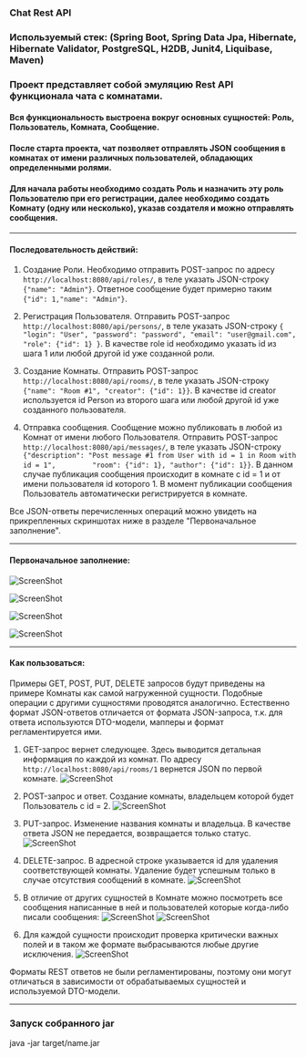 ### Chat Rest API 
### Используемый стек: (Spring Boot, Spring Data Jpa, Hibernate, Hibernate Validator, PostgreSQL, H2DB, Junit4, Liquibase, Maven)

### Проект представляет собой эмуляцию Rest API функционала чата с комнатами.

#### Вся функциональность выстроена вокруг основных сущностей: Роль, Пользователь, Комната, Сообщение. 

#### После старта проекта, чат позволяет отправлять JSON сообщения в комнатах от имени различных пользователей, обладающих определенными ролями.

#### Для начала работы необходимо создать Роль и назначить эту роль Пользователю при его регистрации, далее необходимо создать Комнату (одну или несколько), указав создателя и можно отправлять сообщения.
****
#### Последовательность действий:
1. Создание Роли.
Необходимо отправить POST-запрос по адресу `http://localhost:8080/api/roles/`, в теле указать
   JSON-строку `{"name": "Admin"}`. Ответное сообщение будет примерно таким `{"id": 1,"name": "Admin"}`.
   
2. Регистрация Пользователя.
Отправить POST-запрос `http://localhost:8080/api/persons/`, в теле указать JSON-строку 
   `{           
   "login": "User",
   "password": "password",
   "email": "user@gmail.com",
   "role": {"id": 1}
   }`. В качестве role id необходимо указать id из шага 1 или любой другой id уже созданной роли.
3. Создание Комнаты. 
   Отправить POST-запрос `http://localhost:8080/api/rooms/`, в теле указать JSON-строку
   `{"name": "Room #1", "creator": {"id": 1}}`. В качестве id creator используется id Person из второго шага
   или любой другой id уже созданного пользователя.
   
4. Отправка сообщения.
Сообщение можно публиковать в любой из Комнат от имени любого Пользователя.
   Отправить POST-запрос `http://localhost:8080/api/messages/`, в теле указать JSON-строку
   `{"description": "Post message #1 from User with id = 1 in Room with id = 1",        
   "room": {"id": 1},
   "author": {"id": 1}}`. В данном случае публикация сообщения происходит в комнате с id = 1 и от
   имени пользователя id которого 1. В момент публикации сообщения Пользователь автоматически 
   регистрируется в комнате.
   
Все JSON-ответы перечисленных операций можно увидеть на прикрепленных скриншотах ниже в разделе "Первоначальное заполнение".

****

#### Первоначальное заполнение:

![ScreenShot](images/1.png)

![ScreenShot](images/2.png)

![ScreenShot](images/3.png)

![ScreenShot](images/4.png)

****

#### Как пользоваться:
Примеры GET, POST, PUT, DELETE запросов будут приведены на примере Комнаты как самой нагруженной сущности.
Подобные операции с другими сущностями проводятся аналогично. Естественно формат JSON-ответов отличается
от формата JSON-запроса, т.к. для ответа используются DTO-модели, мапперы и формат регламентируется ими.

1. GET-запрос вернет следующее. Здесь выводится детальная информация по каждой из комнат.
   По адресу `http://localhost:8080/api/rooms/1` вернется JSON по первой комнате.
   ![ScreenShot](images/rooms_get_1.png)

2. POST-запрос и ответ. Создание комнаты, владельцем которой будет Пользователь с id = 2.
   ![ScreenShot](images/rooms_post_1.png)

3. PUT-запрос. Изменение названия комнаты и владельца. В качестве ответа JSON не передается,
   возвращается только статус.
   ![ScreenShot](images/rooms_put_1.png)

4. DELETE-запрос. В адресной строке указывается id для удаления соответствующей комнаты.
   Удаление будет успешным только в случае отсутствия сообщений в комнате.
   ![ScreenShot](images/rooms_delete_1.png)

5. В отличие от других сущностей в Комнате можно посмотреть все сообщения написанные в ней и пользователей
   которые когда-либо писали сообщения:
   ![ScreenShot](images/rooms_get_messages_1.png)
   ![ScreenShot](images/rooms_get_persons_1.png)   
   
6. Для каждой сущности происходит проверка критически важных полей и в таком же формате 
   выбрасываются любые другие исключения.
   ![ScreenShot](images/rooms_exception_1.png)

Форматы REST ответов не были регламентированы, поэтому они могут отличаться в зависимости
от обрабатываемых сущностей и используемой DTO-модели.
****
### Запуск собранного jar
java -jar target/name.jar